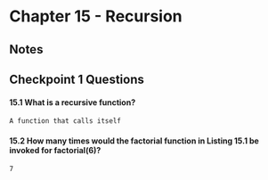 # Chapter 15 - Recursion

## Notes


## Checkpoint 1 Questions
#### 15.1 What is a recursive function?
```
A function that calls itself
```
#### 15.2 How many times would the factorial function in Listing 15.1 be invoked for factorial(6)?
```
7
```